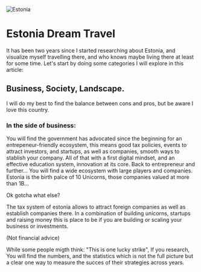 ![Estonia](/images/blog/Estonia.png)

# Estonia Dream Travel

It has been two years since I started researching about Estonia, and visualize myself travelling there, and who knows maybe living there at least for some time.
Let's start by doing some categories I will explore in this article: 
## Business, Society, Landscape.

I will do my best to find the balance between cons and pros, but be aware I love this country.


### In the side of business:
You will find the government has advocated since the beginning for an entrepeneur-friendly ecosystem, this means  good tax policies, events to attract investors, and startups, as well as companies, smooth ways to stablish your company.
All of that with a first digital mindset, and an effective education system, innovation at its core.
Back to entrepreneur and further... You will find a wide ecosystem with large players and companies. Estonia is the birth palce of 10 Unicorns, those companies valued at more than 1B...

Ok gotcha what else?

The tax system of estonia allows to attract foreign companies as well as establish companies there. In a combination of building unicorns, startups and raising money this is place to be if you are building or scaling your business or investments.

(Not financial advice)


While some people migth think: "This is one lucky strike", If you research,  You will find the numbers, and the statistics which is not the full picture but a clear one way to measure the succes of their strategies across years.




